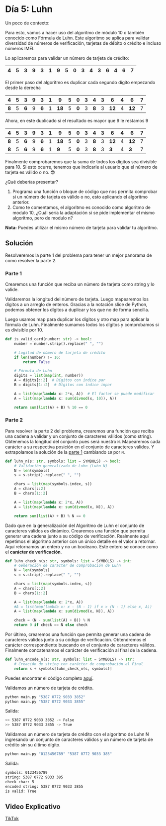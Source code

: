 # Día 5: Luhn

Un poco de contexto:

Para esto, vamos a hacer uso del algoritmo de módulo 10 o también conocido como Fórmula de Luhn. Este algoritmo se aplica para validar diversidad de números de verificación, tarjetas de débito o crédito e incluso números IMEI.

Lo aplicaremos para validar un número de tarjeta de crédito:

| 4   | 5   | 3   | 9   | 3   | 1   | 9   | 5   | 0   | 3   | 4   | 3   | 6   | 4   | 6   | 7   |
| --- | --- | --- | --- | --- | --- | --- | --- | --- | --- | --- | --- | --- | --- | --- | --- |

El primer paso del algoritmo es duplicar cada segundo dígito empezando desde la derecha

| 4     | 5   | 3     | 9   | 3     | 1   | 9      | 5   | 0     | 3   | 4     | 3   | 6      | 4   | 6      | 7   |
| ----- | --- | ----- | --- | ----- | --- | ------ | --- | ----- | --- | ----- | --- | ------ | --- | ------ | --- |
| **8** | 5   | **6** | 9   | **6** | 1   | **18** | 5   | **0** | 3   | **8** | 3   | **12** | 4   | **12** | 7   |

Ahora, en este duplicado si el resultado es mayor que 9 le restamos 9

| 4     | 5   | 3     | 9   | 3     | 1   | 9      | 5   | 0     | 3   | 4     | 3   | 6      | 4   | 6      | 7   |
| ----- | --- | ----- | --- | ----- | --- | ------ | --- | ----- | --- | ----- | --- | ------ | --- | ------ | --- |
| **8** | 5   | **6** | 9   | **6** | 1   | **18** | 5   | **0** | 3   | **8** | 3   | **12** | 4   | **12** | 7   |
| **8** | 5   | **6** | 9   | **6** | 1   | **9**  | 5   | **0** | 3   | **8** | 3   | **3**  | 4   | **3**  | 7   |

Finalmente comprobaremos que la suma de todos los dígitos sea divisible para 10. Si esto ocurre, tenemos que indicarle al usuario que el número de tarjeta es válido o no. 😎

¿Qué deberías presentar?

1. Programa una función o bloque de código que nos permita comprobar si un número de tarjeta es válido o no, esto aplicando el algoritmo anterior.
2. Como te comentamos, el algoritmo es conocido como algoritmo de modulo 10, ¿Cuál sería la adaptación si se pide implementar el mismo algoritmo, pero de modulo n?

**Nota:** Puedes utilizar el mismo número de tarjeta para validar tu algoritmo.

## Solución

Resolveremos la parte 1 del problema para tener un mejor panorama de como resolver la parte 2.

### Parte 1

Crearemos una función que reciba un número de tarjeta como string y lo valide.

Validaremos la longitud del número de tarjeta. Luego mapearemos los dígitos a un arreglo de enteros. Gracias a la notación slice de Python, podemos obtener los dígitos a duplicar y los que no de forma sencilla.

Luego usamos map para duplicar los dígitos y otro map para aplicar la fórmula de Luhn. Finalmente sumamos todos los dígitos y comprobamos si es divisible por 10.

```python
def is_valid_card(number: str) -> bool:
    number = number.strip().replace(" ", "")

    # Logitud de número de tarjeta de crédito
    if len(number) != 16:
        return False

    # Fórmula de Luhn
    digits = list(map(int, number))
    A = digits[::2]  # Dígitos con índice par
    B = digits[1::2]  # Dígitos con índice impar

    A = list(map(lambda x: 2*x, A))  # El factor se puede modificar
    A = list(map(lambda x: sum(divmod(x, 10)), A))

    return sum(list(A) + B) % 10 == 0
```

### Parte 2

Para resolver la parte 2 del problema, crearemos una función que reciba una cadena a validar y un conjunto de caracteres válidos (como string). Obtenemos la longitud del conjunto pues será nuestro `N`. Mapearemos cada carácter a su respectiva posición en el conjunto de caracteres válidos. Y extrapolamos la solución de la [parte 1](#parte-1) cambiando `10` por `N`.

```python
def luhn_n(s: str, symbols: list = SYMBOLS) -> bool:
    # Validación generalizada de Luhn (Luhn N)
    N = len(symbols)
    s = s.strip().replace(" ", "")

    chars = list(map(symbols.index, s))
    A = chars[::2]
    B = chars[1::2]

    A = list(map(lambda x: 2*x, A))
    A = list(map(lambda x: sum(divmod(x, N)), A))

    return sum(list(A) + B) % N == 0
```

Dado que en la generalización del Algoritmo de Luhn el conjunto de caracteres válidos es dinámico. Crearemos una función que permita generar una cadena junto a su código de verificación. Realmente aquí repetimos el algoritmo anterior con un único detalle en el valor a retornar. Aquí retornamos un entero y no un booleano. Este entero se conoce como el **carácter de verificación**.

```python
def luhn_check_n(s: str, symbols: list = SYMBOLS) -> int:
    # Generación de caracter de comprobación de Luhn
    N = len(symbols)
    s = s.strip().replace(" ", "")

    chars = list(map(symbols.index, s))
    A = chars[::2]
    B = chars[1::2]

    A = list(map(lambda x: 2*x, A))
    #A = list(map(lambda x: x - (N - 1) if x > (N - 1) else x, A))
    A = list(map(lambda x: sum(divmod(x, N)), A))

    check = (N - sum(list(A) + B)) % N
    return 0 if check == N else check
```

Por último, crearemos una función que permita generar una cadena de caracteres válidos junto a su código de verificación. Obtendremos el carácter correspondiente buscando en el conjunto de caracteres válidos. Finalmente concatenamos el carácter de verificación al final de la cadena.

```python
def luhn_encode_n(s: str, symbols: list = SYMBOLS) -> str:
    # Creación de string con carácter de comprobación al Final
    return s + symbols[luhn_check_n(s, symbols)]
```

Puedes encontrar el código completo [aquí](main.py).

Validamos un número de tarjeta de crédito.

```bash
python main.py "5387 0772 9033 3852"
python main.py "5387 0772 9033 3855"
```

Salida:

```bash
>> 5387 0772 9033 3852 -> False
>> 5387 0772 9033 3855 -> True
```

Validamos un número de tarjeta de crédito con el algoritmo de Luhn N ingresando un conjunto de caracteres válidos y un número de tarjeta de crédito sin su último dígito.

```bash
python main.py "0123456789" "5387 0772 9033 385"
```

Salida:

```bash
symbols: 0123456789
string: 5387 0772 9033 385
check char: 5
encoded string: 5387 0772 9033 3855
is valid: True
```

## Video Explicativo

[TikTok](https://www.tiktok.com/@crixodia/video/7149413565659614469)
